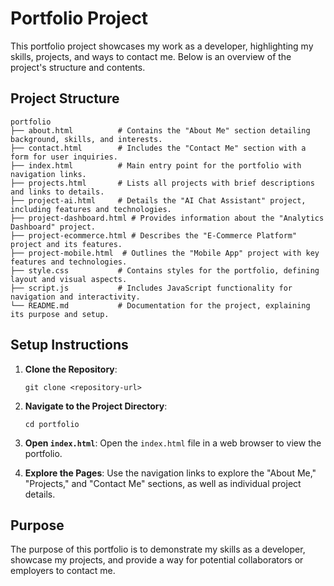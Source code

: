 # Portfolio Project

This portfolio project showcases my work as a developer, highlighting my skills, projects, and ways to contact me. Below is an overview of the project's structure and contents.

## Project Structure

```
portfolio
├── about.html          # Contains the "About Me" section detailing background, skills, and interests.
├── contact.html        # Includes the "Contact Me" section with a form for user inquiries.
├── index.html          # Main entry point for the portfolio with navigation links.
├── projects.html       # Lists all projects with brief descriptions and links to details.
├── project-ai.html     # Details the "AI Chat Assistant" project, including features and technologies.
├── project-dashboard.html # Provides information about the "Analytics Dashboard" project.
├── project-ecommerce.html # Describes the "E-Commerce Platform" project and its features.
├── project-mobile.html  # Outlines the "Mobile App" project with key features and technologies.
├── style.css           # Contains styles for the portfolio, defining layout and visual aspects.
├── script.js           # Includes JavaScript functionality for navigation and interactivity.
└── README.md           # Documentation for the project, explaining its purpose and setup.
```

## Setup Instructions

1. **Clone the Repository**: 
   ```
   git clone <repository-url>
   ```

2. **Navigate to the Project Directory**:
   ```
   cd portfolio
   ```

3. **Open `index.html`**: 
   Open the `index.html` file in a web browser to view the portfolio.

4. **Explore the Pages**: 
   Use the navigation links to explore the "About Me," "Projects," and "Contact Me" sections, as well as individual project details.

## Purpose

The purpose of this portfolio is to demonstrate my skills as a developer, showcase my projects, and provide a way for potential collaborators or employers to contact me.